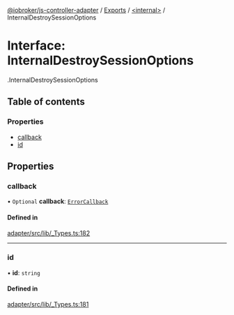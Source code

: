 [@iobroker/js-controller-adapter](../README.md) / [Exports](../modules.md) / [<internal\>](../modules/internal_.md) / InternalDestroySessionOptions

# Interface: InternalDestroySessionOptions

[<internal>](../modules/internal_.md).InternalDestroySessionOptions

## Table of contents

### Properties

- [callback](internal_.InternalDestroySessionOptions.md#callback)
- [id](internal_.InternalDestroySessionOptions.md#id)

## Properties

### callback

• `Optional` **callback**: [`ErrorCallback`](../modules/internal_.md#errorcallback)

#### Defined in

[adapter/src/lib/_Types.ts:182](https://github.com/ioBroker/ioBroker.js-controller/blob/ce27fae4/packages/adapter/src/lib/_Types.ts#L182)

___

### id

• **id**: `string`

#### Defined in

[adapter/src/lib/_Types.ts:181](https://github.com/ioBroker/ioBroker.js-controller/blob/ce27fae4/packages/adapter/src/lib/_Types.ts#L181)
